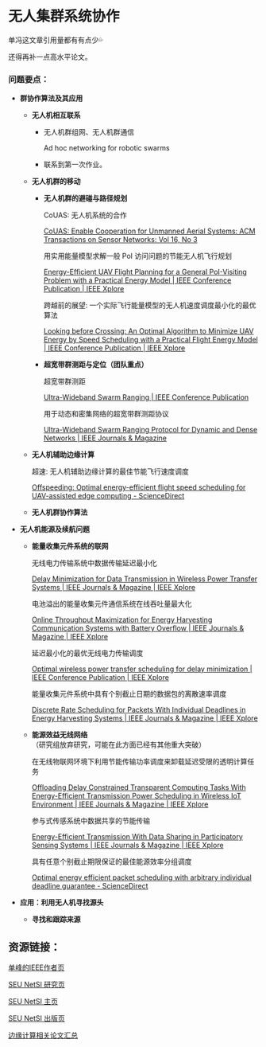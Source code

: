 # 无人集群系统协作

单冯这文章引用量都有有点少:sweat_drops:

还得再补一点高水平论文。

### 问题要点：

- **群协作算法及其应用**
  
  - **无人机相互联系**
    
    - 无人机群组网、无人机群通信
    
      Ad hoc networking for robotic swarms
    
    - 联系到第一次作业。
    
  - **无人机群的移动**
  
    - **无人机群的避碰与路径规划**
  
       CoUAS: 无人机系统的合作
  
      [CoUAS: Enable Cooperation for Unmanned Aerial Systems: ACM Transactions on Sensor Networks: Vol 16, No 3](https://dl.acm.org/doi/10.1145/3388323)
  
      用实用能量模型求解一般 PoI 访问问题的节能无人机飞行规划
  
      [Energy-Efficient UAV Flight Planning for a General PoI-Visiting Problem with a Practical Energy Model | IEEE Conference Publication | IEEE Xplore](https://ieeexplore.ieee.org/document/9522183)
  
      跨越前的展望: 一个实际飞行能量模型的无人机速度调度最小化的最优算法
  
      [Looking before Crossing: An Optimal Algorithm to Minimize UAV Energy by Speed Scheduling with a Practical Flight Energy Model | IEEE Conference Publication | IEEE Xplore](https://ieeexplore.ieee.org/document/9155376)
  
    - **超宽带群测距与定位（团队重点）**
  
      超宽带群测距
  
      [Ultra-Wideband Swarm Ranging | IEEE Conference Publication ](https://ieeexplore.ieee.org/document/9488717)
  
      用于动态和密集网络的超宽带群测距协议
  
      [Ultra-Wideband Swarm Ranging Protocol for Dynamic and Dense Networks | IEEE Journals & Magazine ](https://ieeexplore.ieee.org/abstract/document/9810917)
  
  - **无人机辅助边缘计算**
  
    超速: 无人机辅助边缘计算的最佳节能飞行速度调度
  
    [Offspeeding: Optimal energy-efficient flight speed scheduling for UAV-assisted edge computing - ScienceDirect](https://www.sciencedirect.com/science/article/pii/S1389128620312196)
  
  - **无人机群协作算法**
  
- **无人机能源及续航问题**
  
  - **能量收集元件系统的联网**
  
    无线电力传输系统中数据传输延迟最小化
  
    [Delay Minimization for Data Transmission in Wireless Power Transfer Systems | IEEE Journals & Magazine | IEEE Xplore](https://ieeexplore.ieee.org/document/8481689)
  
    电池溢出的能量收集元件通信系统在线吞吐量最大化
  
    [Online Throughput Maximization for Energy Harvesting Communication Systems with Battery Overflow | IEEE Journals & Magazine | IEEE Xplore](https://ieeexplore.ieee.org/document/7426842)
  
    延迟最小化的最优无线电力传输调度
  
    [Optimal wireless power transfer scheduling for delay minimization | IEEE Conference Publication | IEEE Xplore](https://ieeexplore.ieee.org/document/7524521)
  
    能量收集元件系统中具有个别截止日期的数据包的离散速率调度
  
    [Discrete Rate Scheduling for Packets With Individual Deadlines in Energy Harvesting Systems | IEEE Journals & Magazine | IEEE Xplore](https://ieeexplore.ieee.org/document/7010886)
  
  - **能源效益无线网络**（研究组放弃研究，可能在此方面已经有其他重大突破）
  
    在无线物联网环境下利用节能传输功率调度来卸载延迟受限的透明计算任务
  
    [Offloading Delay Constrained Transparent Computing Tasks With Energy-Efficient Transmission Power Scheduling in Wireless IoT Environment | IEEE Journals & Magazine | IEEE Xplore](https://ieeexplore.ieee.org/document/8552363)
  
    参与式传感系统中数据共享的节能传输
  
    [Energy-Efficient Transmission With Data Sharing in Participatory Sensing Systems | IEEE Journals & Magazine | IEEE Xplore](https://ieeexplore.ieee.org/document/7676345)
  
    具有任意个别截止期限保证的最佳能源效率分组调度
  
    [Optimal energy efficient packet scheduling with arbitrary individual deadline guarantee - ScienceDirect](https://www.sciencedirect.com/science/article/pii/S1389128614003843)
  
- **应用：利用无人机寻找源头**
  
  - **寻找和跟踪来源**







## 资源链接：

[单峰的IEEE作者页](https://ieeexplore.ieee.org/author/37976182500)

[SEU NetSI 研究页](https://seu-netsi.net/research/#adhocnetworkingrs-title)

[SEU NetSI 主页](https://seu-netsi.net/)

[SEU NetSI 出版页](https://seu-netsi.net/publication/)

[ 边缘计算相关论文汇总](https://blog.csdn.net/m0_48007757/article/details/112804951)